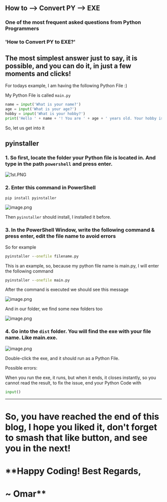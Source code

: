 ## How to --> Convert PY --> EXE

### One of the most frequent asked questions from Python Programmers
### 'How to Convert PY to EXE?'

## The most simplest answer just to say, it is possible, and you can do it, in just a few moments and clicks!

For todays example, I am having the following Python File :)

My Python File is called ``main.py``


```py
name = input('What is your name?')
age = input('What is your age?')
hobby = input('What is your hobby?')
print('Hello ' + name + '! You are ' + age + ' years old. Your hobby is ' + hobby + '.')
``` 

So, let us get into it

## **pyinstaller**

### 1. So first, locate the folder your Python file is located in. And type in the path ``powershell`` and press enter.


![1st.PNG](https://cdn.hashnode.com/res/hashnode/image/upload/v1640097085850/cpZg59H_x.png)

### 2. Enter this command in PowerShell

```cmd
pip install pyinstaller
```


![image.png](https://cdn.hashnode.com/res/hashnode/image/upload/v1640097236406/W5DlLQx03.png)

Then ``pyinstaller`` should install, I installed it before.

### 3. In the PowerShell Window, write the following command & press enter, edit the file name to avoid errors

So for example

```cmd
pyinstaller --onefile filename.py
```


This is an example, so, because my python file name is main.py, I will enter the following command

```cmd
pyinstaller --onefile main.py
```

After the command is executed we should see this message 


![image.png](https://cdn.hashnode.com/res/hashnode/image/upload/v1640097468604/s1U23oCj9.png)


And in our folder, we find some new folders too


![image.png](https://cdn.hashnode.com/res/hashnode/image/upload/v1640097546446/bXc097t5j.png)

### 4. Go into the ``dist`` folder. You will find the exe with your file name. Like main.exe.


![image.png](https://cdn.hashnode.com/res/hashnode/image/upload/v1640097656627/6YlkE7lTD.png)

Double-click the exe, and it should run as a Python File.




Possible errors:

When you run the exe, it runs, but when it ends, it closes instantly, so you cannot read the result, to fix the issue, end your Python Code with

```py
input()
```

___________________________________________________________________________________________

# So, you have reached the end of this blog, I hope you liked it, don't forget to smash that like button, and see you in the next!

# **Happy Coding! Best Regards,
# ~ Omar**